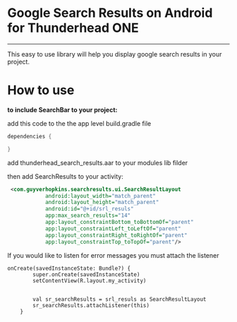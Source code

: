 # Google Search Results on Android for Thunderhead ONE

----------
This easy to use library will help you display google search results in your project.

# How to use

**to include SearchBar to your project:**

 add this code to the the app level build.gradle file

```gradle
dependencies {

}
```

add thunderhead_search_results.aar to your modules lib filder

then add SearchResults to your activity:

```xml
 <com.guyverhopkins.searchresults.ui.SearchResultLayout
            android:layout_width="match_parent"
            android:layout_height="match_parent"
            android:id="@+id/srl_resuls"
            app:max_search_results="14"
            app:layout_constraintBottom_toBottomOf="parent"
            app:layout_constraintLeft_toLeftOf="parent"
            app:layout_constraintRight_toRightOf="parent"
            app:layout_constraintTop_toTopOf="parent"/>
```

If you would like to listen for error messages you must attach the listener

```
onCreate(savedInstanceState: Bundle?) {
        super.onCreate(savedInstanceState)
        setContentView(R.layout.my_activity)


        val sr_searchResults = srl_resuls as SearchResultLayout
        sr_searchResults.attachListener(this)
    }
```

